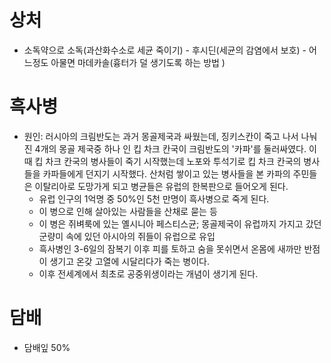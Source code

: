 # 상처
* 소독약으로 소독(과산화수소로 세균 죽이기) - 후시딘(세균의 감염에서 보호) - 어느정도 아물면 마데카솔(흉터가 덜 생기도록 하는 방법 )

# 흑사병
* 원인: 러시아의 크림반도는 과거 몽골제국과 싸웠는데, 징키스칸이 죽고 나서 나눠진 4개의 몽골 제국중 하나 인 킵 차크 칸국이 크림반도의 '카파'를 둘러싸였다. 이 때 킵 차크 칸국의 병사들이 죽기 시작했는데 노포와 투석기로 킵 차크 칸국의 병사들을 카파들에게 던지기 시작했다. 산처럼 쌓이고 있는 병사들을 본 카파의 주민들은 이탈리아로 도망가게 되고 병균들은 유럽의 한복판으로 들어오게 된다.
	* 유럽 인구의 1억명 중 50%인 5천 만명이 흑사병으로 죽게 된다.
	* 이 병으로 인해 살아있는 사람들을 산채로 묻는 등 
	* 이 병은 쥐벼룩에 있는 옐시니아 페스티스균; 몽골제국이 유럽까지 가지고 갔던 군량미 속에 있던 아시아의 쥐들이 유럽으로 유입
	* 흑사병인 3-6일의 잠복기 이후 피를 토하고 숨을 못쉬면서 온몸에 새까만 반점이 생기고 온갖 고열에 시달리다가 죽는 병이다.
	* 이후 전세계에서 최초로 공중위생이라는 개념이 생기게 된다.

# 담배
* 담배잎 50%